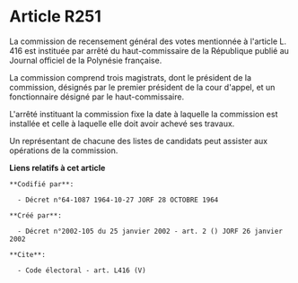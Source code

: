 # Article R251

La commission de recensement général des votes mentionnée à l'article L. 416 est instituée par arrêté du haut-commissaire de
la République publié au Journal officiel de la Polynésie française.

La commission comprend trois magistrats, dont le président de la commission, désignés par le premier président de la cour
d'appel, et un fonctionnaire désigné par le haut-commissaire.

L'arrêté instituant la commission fixe la date à laquelle la commission est installée et celle à laquelle elle doit avoir
achevé ses travaux.

Un représentant de chacune des listes de candidats peut assister aux opérations de la commission.

**Liens relatifs à cet article**

	**Codifié par**:

	  - Décret n°64-1087 1964-10-27 JORF 28 OCTOBRE 1964

	**Créé par**:

	  - Décret n°2002-105 du 25 janvier 2002 - art. 2 () JORF 26 janvier 2002

	**Cite**:

	  - Code électoral - art. L416 (V)
